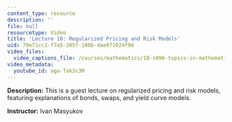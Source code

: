 ```yaml
---
content_type: resource
description: ''
file: null
resourcetype: Video
title: 'Lecture 10: Regularized Pricing and Risk Models'
uid: 79e71cc1-f7a5-385f-180b-dae971024f9d
video_files:
  video_captions_file: /courses/mathematics/18-s096-topics-in-mathematics-with-applications-in-finance-fall-2013/video-lectures/lecture-10-regularized-pricing-and-risk-models/aga-Tak3c3M.vtt
video_metadata:
  youtube_id: aga-Tak3c3M
---
```


**Description:** This is a guest lecture on regularized pricing and risk models, featuring explanations of bonds, swaps, and yield curve models.

**Instructor:** Ivan Masyukov